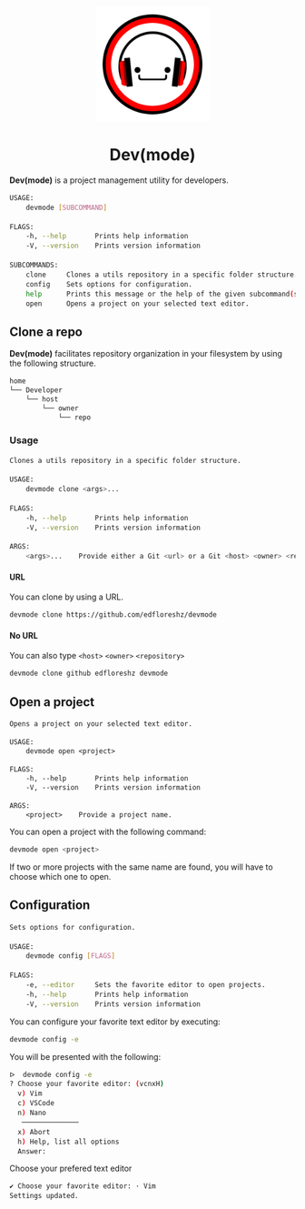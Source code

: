 <div align="center">
    <img width=200 src="assets/logo.png"/>
    <h1>Dev(mode)</h1>
</div>

**Dev(mode)** is a project management utility for developers.

```bash
USAGE:
    devmode [SUBCOMMAND]

FLAGS:
    -h, --help       Prints help information
    -V, --version    Prints version information

SUBCOMMANDS:
    clone     Clones a utils repository in a specific folder structure.
    config    Sets options for configuration.
    help      Prints this message or the help of the given subcommand(s)
    open      Opens a project on your selected text editor.
```

## Clone a repo
**Dev(mode)** facilitates repository organization in your filesystem by using the following structure.
```
home
└── Developer
    └── host
        └── owner
            └── repo
```
### Usage
```bash
Clones a utils repository in a specific folder structure.

USAGE:
    devmode clone <args>...

FLAGS:
    -h, --help       Prints help information
    -V, --version    Prints version information

ARGS:
    <args>...    Provide either a Git <url> or a Git <host> <owner> <repo>.
```
#### URL
You can clone by using a URL.
```bash
devmode clone https://github.com/edfloreshz/devmode
```
#### No URL
You can also type `<host>` `<owner>` `<repository>`
```bash
devmode clone github edfloreshz devmode
```

## Open a project
```
Opens a project on your selected text editor.

USAGE:
    devmode open <project>

FLAGS:
    -h, --help       Prints help information
    -V, --version    Prints version information

ARGS:
    <project>    Provide a project name.
```
You can open a project with the following command:
```bash
devmode open <project>
```
If two or more projects with the same name are found, you will have to choose which one to open.

## Configuration
```bash
Sets options for configuration.

USAGE:
    devmode config [FLAGS]

FLAGS:
    -e, --editor     Sets the favorite editor to open projects.
    -h, --help       Prints help information
    -V, --version    Prints version information
```
You can configure your favorite text editor by executing:
```bash
devmode config -e
```

You will be presented with the following:
```bash
ᐅ  devmode config -e
? Choose your favorite editor: (vcnxH)
  v) Vim
  c) VSCode
  n) Nano
   ──────────────
  x) Abort
  h) Help, list all options
  Answer:
```

Choose your prefered text editor

```bash 
✔ Choose your favorite editor: · Vim
Settings updated.
```
